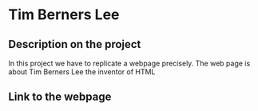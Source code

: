 # Tim Berners Lee

## Description on the project
In this project we have to replicate a webpage precisely. The web page is about Tim Berners Lee the inventor of HTML 

## Link to the webpage